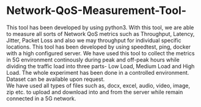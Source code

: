 # Network-QoS-Measurement-Tool-
This tool has been developed by using python3. With this tool, we are able to measure all sorts of Network QoS metrics such as Throughput, Latency, Jitter, Packet Loss and also we may throughput for individual specific locations. This tool has been developed by using speedtest, ping, docker with a high configured server. We have used this tool to collect the metrics in 5G environment continously during peak and off-peak hours while dividing the traffic load into three parts- Low Load, Medium Load and High Load. The whole experiment has been done in a controlled environment. Dataset can be available upon request.  
We have used all types of files such as, docx, excel, audio, video, image, zip etc. to upload and download into and from the server while remain connected in a 5G network. 
